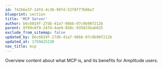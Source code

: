 ```yaml
---
id: f42b6e3f-1dfd-4c36-99fd-52f8f77b86a7
blueprint: section
title: 'MCP Server'
author: b6c6019f-27db-41a7-98bb-07c9b90f212b
parent: 8f99c8f9-2474-4ae9-858c-935823bab025
exclude_from_sitemap: false
updated_by: b6c6019f-27db-41a7-98bb-07c9b90f212b
updated_at: 1759425220
nav_title: mcp
---
```

Overview content about what MCP is, and its benefits for Amplitude users.